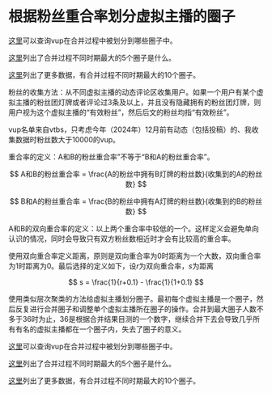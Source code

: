 # 根据粉丝重合率划分虚拟主播的圈子

[这里](./index.html)可以查询vup在合并过程中被划分到哪些圈子中。

[这里](./vup_clusters_table.md)列出了合并过程不同时期最大的5个圈子是什么。

[这里](./vup_clusters_table10.md)列出了更多数据，有合并过程不同时期最大的10个圈子。


粉丝的收集方法：从不同虚拟主播的动态评论区收集用户。如果一个用户有某个虚拟主播的粉丝团灯牌或者评论过3条及以上，并且没有隐藏拥有的粉丝团灯牌，则用户视为这个虚拟主播的“有效粉丝”，然后后文的粉丝均指“有效粉丝”。

vup名单来自vtbs，只考虑今年（2024年）12月前有动态（包括投稿）的、我收集数据时粉丝数大于10000的vup。

重合率的定义：A和B的粉丝重合率”不等于“B和A的粉丝重合率”。

$$ A和B的粉丝重合率 = \frac{A的粉丝中拥有B灯牌的粉丝数}{收集到的A的粉丝数} $$

$$ B和A的粉丝重合率 = \frac{B的粉丝中拥有A灯牌的粉丝数}{收集到的B的粉丝数} $$

A和B的双向重合率的定义：以上两个重合率中较低的一个。这样定义会避免单向认识的情况，同时会导致只有双方粉丝数相近时才会有比较高的重合率。

使用双向重合率定义距离，原则是双向重合率为0时距离为一个大数，双向重合率为1时距离为0。最后选择的定义如下，设$r$为双向重合率，$s$为距离

$$ s = \frac{1}{r+0.1} - \frac{1}{1+0.1} $$

使用类似层次聚类的方法给虚拟主播划分圈子。最初每个虚拟主播是一个圈子，然后反复进行合并圈子和调整单个虚拟主播所在圈子的操作。合并到最大圈子人数不多于36时为止，36是根据合并结果目测的一个数字，继续合并下去会导致几乎所有有名的虚拟主播都在一个圈子内，失去了圈子的意义。


[这里](./index.html)可以查询vup在合并过程中被划分到哪些圈子中。

[这里](./vup_clusters_table.md)列出了合并过程不同时期最大的5个圈子是什么。

[这里](./vup_clusters_table10.md)列出了更多数据，有合并过程不同时期最大的10个圈子。